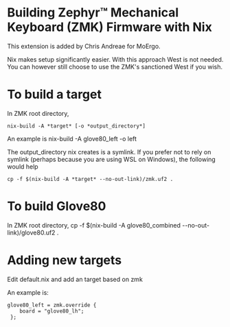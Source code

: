 # Building Zephyr™ Mechanical Keyboard (ZMK) Firmware with Nix

This extension is added by Chris Andreae for MoErgo.

Nix makes setup significantly easier. With this approach West is not needed. You can however still choose to use the ZMK's sanctioned West if you wish.

# To build a target 
In ZMK root directory,

    nix-build -A *target* [-o *output_directory*]
	
An example is 
    nix-build -A glove80_left -o left
	
The output_directory nix creates is a symlink. If you prefer not to rely on symlink (perhaps because you are using WSL on Windows), the following would help

    cp -f $(nix-build -A *target* --no-out-link)/zmk.uf2 .


# To build Glove80
In ZMK root directory,
    cp -f $(nix-build -A glove80_combined --no-out-link)/glove80.uf2 .

# Adding new targets
Edit default.nix and add an target based on zmk

An example is:

    glove80_left = zmk.override {
        board = "glove80_lh";
     };